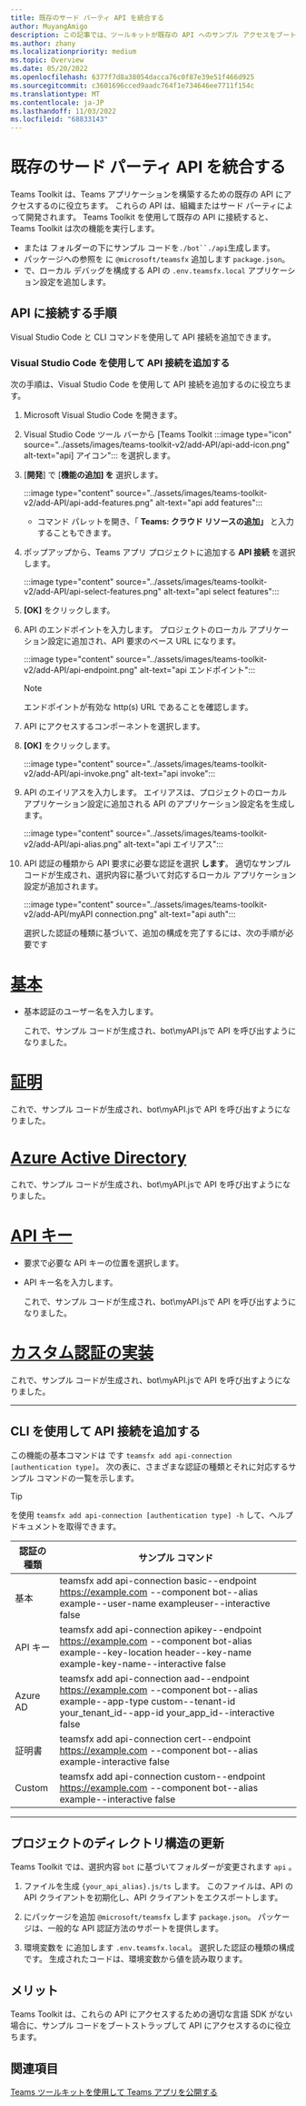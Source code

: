 ```yaml
---
title: 既存のサード パーティ API を統合する
author: MuyangAmigo
description: この記事では、ツールキットが既存の API へのサンプル アクセスをブートストラップする方法について説明します。 さまざまな認証の種類の一覧を提供します。
ms.author: zhany
ms.localizationpriority: medium
ms.topic: Overview
ms.date: 05/20/2022
ms.openlocfilehash: 6377f7d8a38054dacca76c0f87e39e51f466d925
ms.sourcegitcommit: c3601696cced9aadc764f1e734646ee7711f154c
ms.translationtype: MT
ms.contentlocale: ja-JP
ms.lasthandoff: 11/03/2022
ms.locfileid: "68833143"
---
```

# <a name="integrate-existing-third-party-apis"></a>既存のサード パーティ API を統合する

Teams Toolkit は、Teams アプリケーションを構築するための既存の API にアクセスするのに役立ちます。 これらの API は、組織またはサード パーティによって開発されます。 Teams Toolkit を使用して既存の API に接続すると、Teams Toolkit は次の機能を実行します。

* または フォルダーの下にサンプル コードを`./bot``./api`生成します。
* パッケージへの参照を に `@microsoft/teamsfx` 追加します `package.json`。
* で、ローカル デバッグを構成する API の  `.env.teamsfx.local` アプリケーション設定を追加します。

## <a name="steps-to-connect-to-api"></a>API に接続する手順

Visual Studio Code と CLI コマンドを使用して API 接続を追加できます。

### <a name="add-api-connection-using-visual-studio-code"></a>Visual Studio Code を使用して API 接続を追加する

次の手順は、Visual Studio Code を使用して API 接続を追加するのに役立ちます。

1. Microsoft Visual Studio Code を開きます。
2. Visual Studio Code ツール バーから [Teams Toolkit :::image type="icon" source="../assets/images/teams-toolkit-v2/add-API/api-add-icon.png" alt-text="api] アイコン"::: を選択します。
3. [**開発**] で [**機能の追加] を** 選択します。

    :::image type="content" source="../assets/images/teams-toolkit-v2/add-API/api-add-features.png" alt-text="api add features":::

    * コマンド パレットを開き、「 **Teams: クラウド リソースの追加」** と入力することもできます。

4. ポップアップから、Teams アプリ プロジェクトに追加する **API 接続** を選択します。

    :::image type="content" source="../assets/images/teams-toolkit-v2/add-API/api-select-features.png" alt-text="api select features":::

5. **[OK]** をクリックします。

6. API のエンドポイントを入力します。 プロジェクトのローカル アプリケーション設定に追加され、API 要求のベース URL になります。

    :::image type="content" source="../assets/images/teams-toolkit-v2/add-API/api-endpoint.png" alt-text="api エンドポイント":::

     > [!NOTE]
     > エンドポイントが有効な http(s) URL であることを確認します。

7. API にアクセスするコンポーネントを選択します。

8. **[OK]** をクリックします。

    :::image type="content" source="../assets/images/teams-toolkit-v2/add-API/api-invoke.png" alt-text="api invoke":::

9. API のエイリアスを入力します。 エイリアスは、プロジェクトのローカル アプリケーション設定に追加される API のアプリケーション設定名を生成します。

    :::image type="content" source="../assets/images/teams-toolkit-v2/add-API/api-alias.png" alt-text="api エイリアス":::

10. API 認証の種類から API 要求に必要な認証を選択 **します**。 適切なサンプル コードが生成され、選択内容に基づいて対応するローカル アプリケーション設定が追加されます。

     :::image type="content" source="../assets/images/teams-toolkit-v2/add-API/myAPI connection.png" alt-text="api auth":::

     選択した認証の種類に基づいて、追加の構成を完了するには、次の手順が必要です

# <a name="basic"></a>[基本](#tab/basic)

* 基本認証のユーザー名を入力します。

  これで、サンプル コードが生成され、bot\myAPI.jsで API を呼び出すようになりました。

# <a name="certification"></a>[証明](#tab/certification)

   これで、サンプル コードが生成され、bot\myAPI.jsで API を呼び出すようになりました。

# <a name="azure-active-directory"></a>[Azure Active Directory](#tab/AAD)

  これで、サンプル コードが生成され、bot\myAPI.jsで API を呼び出すようになりました。

# <a name="api-key"></a>[API キー](#tab/apikey)

* 要求で必要な API キーの位置を選択します。

* API キー名を入力します。

  これで、サンプル コードが生成され、bot\myAPI.jsで API を呼び出すようになりました。

# <a name="custom-auth-implementation"></a>[カスタム認証の実装](#tab/CustomAuthImplementation)

  これで、サンプル コードが生成され、bot\myAPI.jsで API を呼び出すようになりました。

---

## <a name="add-api-connection-using-cli"></a>CLI を使用して API 接続を追加する

この機能の基本コマンドは です `teamsfx add api-connection [authentication type]`。 次の表に、さまざまな認証の種類とそれに対応するサンプル コマンドの一覧を示します。

 > [!TIP]
 > を使用 `teamsfx add api-connection [authentication type] -h` して、ヘルプ ドキュメントを取得できます。

   |**認証の種類**|**サンプル コマンド**|
   |-----------------------|------------------|
   |基本|teamsfx add api-connection basic--endpoint <https://example.com> --component bot--alias example--user-name exampleuser--interactive false|
   |API キー|teamsfx add api-connection apikey--endpoint <https://example.com> --component bot-alias example--key-location header--key-name example-key-name--interactive false|
   |Azure AD|teamsfx add api-connection aad--endpoint <https://example.com> --component bot--alias example--app-type custom--tenant-id your_tenant_id--app-id your_app_id--interactive false|
   |証明書|teamsfx add api-connection cert--endpoint <https://example.com> --component bot--alias example-interactive false|
   |Custom|teamsfx add api-connection custom--endpoint <https://example.com> --component bot--alias example--interactive false|

---

## <a name="directory-structure-updates-to-your-project"></a>プロジェクトのディレクトリ構造の更新

 Teams Toolkit では、選択内容 `bot` に基づいてフォルダーが変更されます `api` 。

1. ファイルを生成 `{your_api_alias}.js/ts` します。 このファイルは、API の API クライアントを初期化し、API クライアントをエクスポートします。

2. にパッケージを追加 `@microsoft/teamsfx` します `package.json`。 パッケージは、一般的な API 認証方法のサポートを提供します。

3. 環境変数を に追加します `.env.teamsfx.local`。 選択した認証の種類の構成です。 生成されたコードは、環境変数から値を読み取ります。

## <a name="advantages"></a>メリット

Teams Toolkit は、これらの API にアクセスするための適切な言語 SDK がない場合に、サンプル コードをブートストラップして API にアクセスするのに役立ちます。

## <a name="see-also"></a>関連項目

[Teams ツールキットを使用して Teams アプリを公開する](publish.md)
